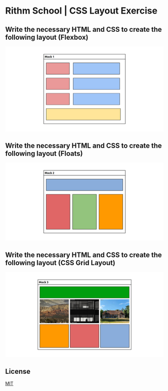 # Rithm School | CSS Layout Exercise
## Write the necessary HTML and CSS to create the following layout (Flexbox)
![CSS Layout Exercise - Flexbox](./design/flexbox.png)
## Write the necessary HTML and CSS to create the following layout (Floats)
![CSS Layout Exercise - Flexbox](./design/floats.png)
## Write the necessary HTML and CSS to create the following layout (CSS Grid Layout)
![CSS Layout Exercise - Flexbox](./design/css-grid.png)

## License
[MIT](https://choosealicense.com/licenses/mit/)
